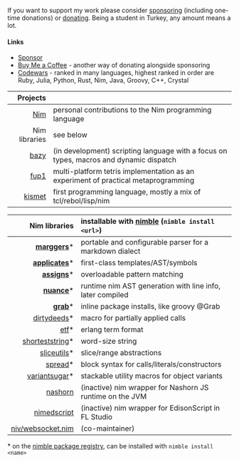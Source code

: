 If you want to support my work please consider [sponsoring](https://github.com/sponsors/metagn/) (including one-time donations) or [donating](https://www.buymeacoffee.com/metagn). Being a student in Turkey, any amount means a lot.


#### Links

* [Sponsor](https://github.com/sponsors/metagn/)
* [Buy Me a Coffee](https://www.buymeacoffee.com/metagn) - another way of donating alongside sponsoring
* [Codewars](https://www.codewars.com/users/metagn) - ranked in many languages, highest ranked in order are Ruby, Julia, Python, Rust, Nim, Java, Groovy, C++, Crystal

| Projects | |
| --: | :-- |
| [Nim](https://github.com/nim-lang/Nim/pulls?q=is%3Apr+author%3Ametagn) | personal contributions to the Nim programming language |
| Nim libraries | see below |
| [bazy](https://github.com/metagn/bazy) | (in development) scripting language with a focus on types, macros and dynamic dispatch |
| [fup1](https://github.com/metagn/fup1) | multi-platform tetris implementation as an experiment of practical metaprogramming |
| [kismet](https://github.com/metagn/kismet) | first programming language, mostly a mix of tcl/rebol/lisp/nim |

| Nim libraries | installable with [nimble](https://github.com/nim-lang/nimble) (`nimble install <url>`) | 
| --: | :-- |
| [**marggers**](https://github.com/metagn/marggers)* | portable and configurable parser for a markdown dialect |
| [**applicates**](https://github.com/metagn/applicates)* | first-class templates/AST/symbols |
| [**assigns**](https://github.com/metagn/assigns)* | overloadable pattern matching |
| [**nuance**](https://github.com/metagn/nuance)* | runtime nim AST generation with line info, later compiled |
| [**grab**](https://github.com/metagn/grab)* | inline package installs, like groovy @Grab |
| [dirtydeeds](https://github.com/metagn/dirtydeeds)* | macro for partially applied calls | 
| [etf](https://github.com/metagn/etf)* | erlang term format |
| [shorteststring](https://github.com/metagn/shorteststring)* | word-size string |
| [sliceutils](https://github.com/metagn/sliceutils)* | slice/range abstractions |
| [spread](https://github.com/metagn/spread)* | block syntax for calls/literals/constructors |
| [variantsugar](https://github.com/metagn/variantsugar)* | stackable utility macros for object variants |
| [nashorn](https://github.com/metagn/nimnashorn) | (inactive) nim wrapper for Nashorn JS runtime on the JVM |
| [nimedscript](https://github.com/metagn/NimEdScript) | (inactive) nim wrapper for EdisonScript in FL Studio |
| [niv/websocket.nim](https://github.com/niv/websocket.nim) | (co-maintainer) |

\* on the [nimble package registry](https://github.com/nim-lang/packages), can be installed with `nimble install <name>`
